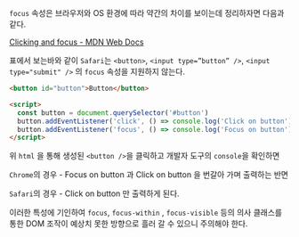 `focus` 속성은 브라우저와 OS 환경에 따라 약간의 차이를 보이는데 정리하자면 다음과 같다.

[Clicking and focus - MDN Web Docs](https://developer.mozilla.org/en-US/docs/Web/HTML/Element/button#clicking_and_focus)

표에서 보는바와 같이 `Safari`는 `<button>`, `<input type=”button” />`, `<input type="submit" />` 의 `focus` 속성을 지원하지 않는다.

```html
<button id="button">Button</button>

<script>
  const button = document.querySelector('#button')
  button.addEventListener('click', () => console.log('Click on button'))
  button.addEventListener('focus', () => console.log('Focus on button'))
</script>
```

위 `html` 을 통해 생성된 `<button />`을 클릭하고 개발자 도구의 `console`을 확인하면

`Chrome`의 경우 - Focus on button 과 Click on button 을 번갈아 가며 출력하는 반면

`Safari`의 경우 - Click on button 만 출력하게 된다.

이러한 특성에 기인하여
`focus`, `focus-within` , `focus-visible` 등의 의사 클래스를 통한 DOM 조작이 예상치 못한 방향으로 흘러 갈 수 있으니 주의해야 한다.
